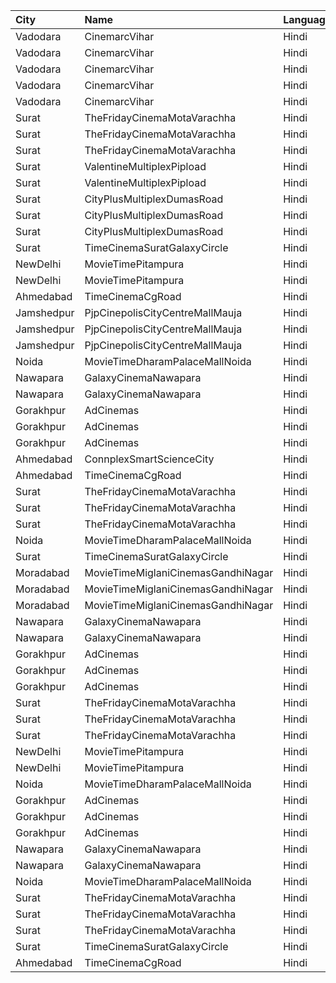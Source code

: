 | City       | Name                               | Language |  Time | Type               |  Price | Capacity | Booked |
| :--------- | :--------------------------------- | :------- | ----: | :----------------- | -----: | -------: | -----: |
| Vadodara   | CinemarcVihar                      | Hindi    | 09:30 | Silver             |    70₹ |      190 |      0 |
| Vadodara   | CinemarcVihar                      | Hindi    | 09:30 | Vip                |    70₹ |       17 |      0 |
| Vadodara   | CinemarcVihar                      | Hindi    | 09:30 | Royal              |    70₹ |       25 |      0 |
| Vadodara   | CinemarcVihar                      | Hindi    | 09:30 | Executive          |    70₹ |      182 |      0 |
| Vadodara   | CinemarcVihar                      | Hindi    | 09:30 | Premier            |    70₹ |       44 |      0 |
| Surat      | TheFridayCinemaMotaVarachha        | Hindi    | 09:30 | Recliner           |   200₹ |       81 |      0 |
| Surat      | TheFridayCinemaMotaVarachha        | Hindi    | 09:30 | PushBackSeat       |   150₹ |       81 |      0 |
| Surat      | TheFridayCinemaMotaVarachha        | Hindi    | 09:30 | Lounger            |   150₹ |       81 |      0 |
| Surat      | ValentineMultiplexPipload          | Hindi    | 09:45 | Royal              |    90₹ |      105 |      0 |
| Surat      | ValentineMultiplexPipload          | Hindi    | 09:45 | Executive          |   110₹ |      130 |     18 |
| Surat      | CityPlusMultiplexDumasRoad         | Hindi    | 10:00 | GoldStar           |    80₹ |       10 |      0 |
| Surat      | CityPlusMultiplexDumasRoad         | Hindi    | 10:00 | Gold               |   100₹ |       10 |      0 |
| Surat      | CityPlusMultiplexDumasRoad         | Hindi    | 10:00 | Executive          |   300₹ |       10 |      0 |
| Surat      | TimeCinemaSuratGalaxyCircle        | Hindi    | 10:00 | Standard130        |   130₹ |       96 |      0 |
| NewDelhi   | MovieTimePitampura                 | Hindi    | 10:30 | Platinum           |    99₹ |       87 |      0 |
| NewDelhi   | MovieTimePitampura                 | Hindi    | 10:30 | Premier            |    99₹ |       19 |      0 |
| Ahmedabad  | TimeCinemaCgRoad                   | Hindi    | 10:30 | Standard180        |   180₹ |      108 |      8 |
| Jamshedpur | PjpCinepolisCityCentreMallMauja    | Hindi    | 11:15 | Normal             |   150₹ |       22 |     11 |
| Jamshedpur | PjpCinepolisCityCentreMallMauja    | Hindi    | 11:15 | Executive          |   150₹ |       33 |     17 |
| Jamshedpur | PjpCinepolisCityCentreMallMauja    | Hindi    | 11:15 | Premium            |   150₹ |       59 |     35 |
| Noida      | MovieTimeDharamPalaceMallNoida     | Hindi    | 11:20 | Premium            |    99₹ |      175 |     96 |
| Nawapara   | GalaxyCinemaNawapara               | Hindi    | 12:10 | Diamond            |   150₹ |      100 |      0 |
| Nawapara   | GalaxyCinemaNawapara               | Hindi    | 12:10 | Gold               |   100₹ |      100 |      0 |
| Gorakhpur  | AdCinemas                          | Hindi    | 12:30 | Platinum           |   110₹ |      106 |     19 |
| Gorakhpur  | AdCinemas                          | Hindi    | 12:30 | Diamond            |   110₹ |      100 |      3 |
| Gorakhpur  | AdCinemas                          | Hindi    | 12:30 | Gold               |   110₹ |       39 |      0 |
| Ahmedabad  | ConnplexSmartScienceCity           | Hindi    | 12:30 | TwoSeats1For2Admit |   400₹ |      100 |      0 |
| Ahmedabad  | TimeCinemaCgRoad                   | Hindi    | 12:45 | Infinity1000       | 1,000₹ |       12 |      0 |
| Surat      | TheFridayCinemaMotaVarachha        | Hindi    | 13:30 | Recliner           |   200₹ |       81 |      0 |
| Surat      | TheFridayCinemaMotaVarachha        | Hindi    | 13:30 | PushBackSeat       |   150₹ |       81 |      0 |
| Surat      | TheFridayCinemaMotaVarachha        | Hindi    | 13:30 | Lounger            |   150₹ |       81 |      0 |
| Noida      | MovieTimeDharamPalaceMallNoida     | Hindi    | 13:45 | Premium            |    99₹ |      175 |     95 |
| Surat      | TimeCinemaSuratGalaxyCircle        | Hindi    | 14:00 | Infinity300        |   300₹ |       22 |      0 |
| Moradabad  | MovieTimeMiglaniCinemasGandhiNagar | Hindi    | 14:15 | Platinum           |   299₹ |       20 |      0 |
| Moradabad  | MovieTimeMiglaniCinemasGandhiNagar | Hindi    | 14:15 | Gold               |   149₹ |      174 |      6 |
| Moradabad  | MovieTimeMiglaniCinemasGandhiNagar | Hindi    | 14:15 | Silver             |   149₹ |       92 |      0 |
| Nawapara   | GalaxyCinemaNawapara               | Hindi    | 15:10 | Diamond            |   150₹ |      100 |      0 |
| Nawapara   | GalaxyCinemaNawapara               | Hindi    | 15:10 | Gold               |   100₹ |      100 |      0 |
| Gorakhpur  | AdCinemas                          | Hindi    | 15:15 | Platinum           |   110₹ |      106 |      9 |
| Gorakhpur  | AdCinemas                          | Hindi    | 15:15 | Diamond            |   110₹ |      100 |      0 |
| Gorakhpur  | AdCinemas                          | Hindi    | 15:15 | Gold               |   110₹ |       39 |      0 |
| Surat      | TheFridayCinemaMotaVarachha        | Hindi    | 16:00 | Recliner           |   200₹ |       81 |      0 |
| Surat      | TheFridayCinemaMotaVarachha        | Hindi    | 16:00 | PushBackSeat       |   150₹ |       81 |      0 |
| Surat      | TheFridayCinemaMotaVarachha        | Hindi    | 16:00 | Lounger            |   150₹ |       81 |      0 |
| NewDelhi   | MovieTimePitampura                 | Hindi    | 16:05 | Platinum           |    99₹ |       87 |      3 |
| NewDelhi   | MovieTimePitampura                 | Hindi    | 16:05 | Premier            |    99₹ |       19 |      0 |
| Noida      | MovieTimeDharamPalaceMallNoida     | Hindi    | 16:20 | Premium            |    99₹ |      175 |     88 |
| Gorakhpur  | AdCinemas                          | Hindi    | 17:55 | Platinum           |   110₹ |      106 |      1 |
| Gorakhpur  | AdCinemas                          | Hindi    | 17:55 | Diamond            |   110₹ |      100 |      0 |
| Gorakhpur  | AdCinemas                          | Hindi    | 17:55 | Gold               |   110₹ |       39 |      0 |
| Nawapara   | GalaxyCinemaNawapara               | Hindi    | 18:10 | Diamond            |   150₹ |      100 |      0 |
| Nawapara   | GalaxyCinemaNawapara               | Hindi    | 18:10 | Gold               |   100₹ |      100 |      0 |
| Noida      | MovieTimeDharamPalaceMallNoida     | Hindi    | 18:50 | Premium            |    99₹ |      175 |     88 |
| Surat      | TheFridayCinemaMotaVarachha        | Hindi    | 18:55 | Recliner           |   250₹ |       81 |      0 |
| Surat      | TheFridayCinemaMotaVarachha        | Hindi    | 18:55 | PushBackSeat       |   200₹ |       81 |      0 |
| Surat      | TheFridayCinemaMotaVarachha        | Hindi    | 18:55 | Lounger            |   200₹ |       81 |      0 |
| Surat      | TimeCinemaSuratGalaxyCircle        | Hindi    | 19:15 | Standard220        |   220₹ |       96 |      0 |
| Ahmedabad  | TimeCinemaCgRoad                   | Hindi    | 19:15 | Standard260        |   260₹ |      108 |      8 |